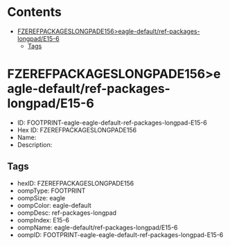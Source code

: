 



Contents
========

* [FZEREFPACKAGESLONGPADE156>eagle-default/ref-packages-longpad/E15-6](#fzerefpackageslongpade156eagle-defaultref-packages-longpade15-6)
	* [Tags](#tags)

# FZEREFPACKAGESLONGPADE156>eagle-default/ref-packages-longpad/E15-6

- ID: FOOTPRINT-eagle-eagle-default-ref-packages-longpad-E15-6
- Hex ID: FZEREFPACKAGESLONGPADE156
- Name: 
- Description: 

## Tags

- hexID: FZEREFPACKAGESLONGPADE156
- oompType: FOOTPRINT
- oompSize: eagle
- oompColor: eagle-default
- oompDesc: ref-packages-longpad
- oompIndex: E15-6
- oompName: eagle-default/ref-packages-longpad/E15-6
- oompID: FOOTPRINT-eagle-eagle-default-ref-packages-longpad-E15-6
